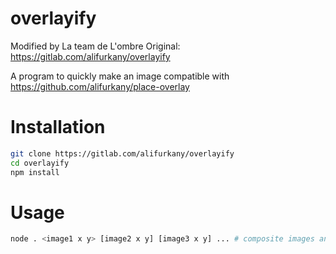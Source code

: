 # overlayify
Modified by La team de L'ombre
Original: https://gitlab.com/alifurkany/overlayify

A program to quickly make an image compatible with https://github.com/alifurkany/place-overlay

# Installation

```bash
git clone https://gitlab.com/alifurkany/overlayify
cd overlayify
npm install
```

# Usage
    
```bash
node . <image1 x y> [image2 x y] [image3 x y] ... # composite images and make a canvas
```

